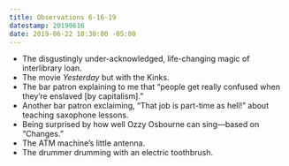 ```yaml
---
title: Observations 6-16-19
datestamp: 20190616
date: 2019-06-22 18:30:00 -05:00
---
```


- The disgustingly under-acknowledged, life-changing magic of interlibrary loan.
- The movie *Yesterday* but with the Kinks.
- The bar patron explaining to me that “people get really confused when they’re enslaved [by capitalism].”
- Another bar patron exclaiming, “That job is part-time as hell!” about teaching saxophone lessons.
- Being surprised by how well Ozzy Osbourne can sing—based on “Changes.”
- The ATM machine’s little antenna.
- The drummer drumming with an electric toothbrush.
